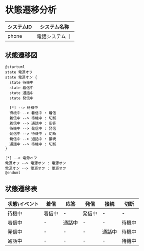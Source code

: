 # 状態遷移分析
| システムID | システム名称 |
| ------ | ------ |
| phone | 電話システム ｜


## 状態遷移図

```plantuml
@startuml
state 電源オフ
state 電源オン {
  state 待機中
  state 着信中
  state 通話中
  state 発信中

  [*] --> 待機中
  待機中 --> 着信中 : 着信
  着信中 --> 待機中 : 切断
  着信中 --> 通話中 : 応答
  待機中 --> 発信中 : 発信
  発信中 --> 待機中 : 切断
  発信中 --> 通話中 : 接続
  通話中 --> 待機中 : 切断
}

[*] --> 電源オフ
電源オフ --> 電源オン : 電源オン
電源オン --> 電源オフ : 電源オフ
@enduml
```

## 状態遷移表
| 状態\イベント | 着信  | 応答  | 発信  | 接続  | 切断  |
| ------- | --- | --- | --- | --- | --- |
| 待機中     | 着信中 | -   | 発信中 | -   | -   |
| 着信中     | -   | 通話中 | -   | -   | 待機中 |
| 発信中     | -   | -   | -   | 通話中 | 待機中 |
| 通話中     | -   | -   | -   | -   | 待機中 |
